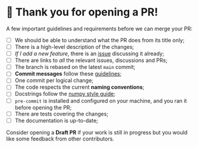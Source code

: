 # 🚧 Thank you for opening a PR!

A few important guidelines and requirements before we can merge your PR:

- [ ] We should be able to understand what the PR does from its title only;
- [ ] There is a high-level description of the changes;
- [ ] *If I add a new feature*, there is an [issue][issues] discussing it already;
- [ ] There are links to *all* the relevant issues, discussions and PRs;
- [ ] The branch is rebased on the latest `main` commit;
- [ ] **Commit messages** follow these [guidelines][git-guidelines];
- [ ] One commit per logical change;
- [ ] The code respects the current **naming conventions**;
- [ ] Docstrings follow the [numpy style guide][docstring-guidelines];
- [ ] `pre-commit` is installed and configured on your machine, and you ran it before opening the PR;
- [ ] There are tests covering the changes;
- [ ] The documentation is up-to-date;

Consider opening a **Draft PR** if your work is still in progress but you would
like some feedback from other contributors.

[issues]: https://github.com/dottxt-ai/outlines/issues
[git-guidelines]: https://tbaggery.com/2008/04/19/a-note-about-git-commit-messages.html
[docstring-guidelines]: https://numpydoc.readthedocs.io/en/latest/format.html
